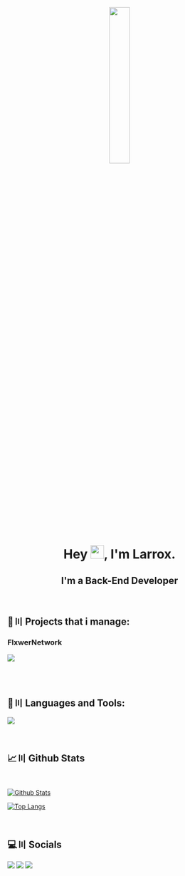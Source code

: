 <p align="center">
<a href="#"><img width="30%" height="30%" src="https://i.imgur.com/9PY3XG3.gif" height="40px"/></a>
</p>

<h1 align="center">Hey <img src="https://raw.githubusercontent.com/MartinHeinz/MartinHeinz/master/wave.gif" width="30px" height="30px">, I'm Larrox.</h1>
<h2 align="center">I'm a Back-End Developer</h2>

<br>

## 🚀〣 Projects that i manage:

<h3 align="left">FlxwerNetwork</h3>

[![](https://skillicons.dev/icons?i=discord)](https://discord.gg/larrox)

<br/>

<br>

## 🚀〣 Languages and Tools:

[![](https://skillicons.dev/icons?i=kotlin,java,python,html,css,javascript,github,git,gitlab,discord,bash,cs,gradle,maven,idea,vscode,windows,pycharm&perline=7)](https://copyandbuild.github.io/)

<br/>

## 📈〣 Github Stats

  <br/>
    <p float="above">
    <a href="https://github.com/copyandbuild/github-readme-stats"><img alt="Github Stats" src="https://github-readme-stats.vercel.app/api?username=copyandbuild&show_icons=true&count_private=true&theme=react&hide_border=true&bg_color=0D1117" /></a>
    
  <a href="https://github.com/copyandbuild/github-readme-stats"><img alt="Top Langs" src="https://github-readme-stats.vercel.app/api/top-langs/?username=copyandbuild&langs_count=8&count_private=true&layout=compact&theme=react&hide_border=true&bg_color=0D1117" /></a>
    </p>
    <br/>

## 💻〣 Socials
<p align="left">

<a href = "https://youtube.com/@larrox"><img src="https://img.icons8.com/fluent/48/000000/youtube.png"/></a>
<a href = "https://twitch.tv/knckeLive"><img src="https://img.icons8.com/fluent/48/000000/twitch.png"/></a>
<a href = "https://discord.com/users/1143510845368832111/"><img src="https://img.icons8.com/fluent/48/000000/discord.png"/></a>
</p>

